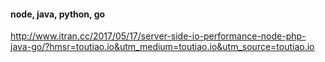 #### node, java, python, go
http://www.itran.cc/2017/05/17/server-side-io-performance-node-php-java-go/?hmsr=toutiao.io&utm_medium=toutiao.io&utm_source=toutiao.io
